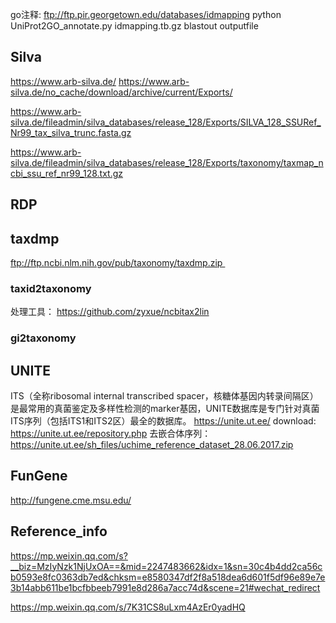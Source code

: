 go注释:
ftp://ftp.pir.georgetown.edu/databases/idmapping
python UniProt2GO_annotate.py idmapping.tb.gz blastout outputfile


## Silva
https://www.arb-silva.de/
https://www.arb-silva.de/no_cache/download/archive/current/Exports/

https://www.arb-silva.de/fileadmin/silva_databases/release_128/Exports/SILVA_128_SSURef_Nr99_tax_silva_trunc.fasta.gz

https://www.arb-silva.de/fileadmin/silva_databases/release_128/Exports/taxonomy/taxmap_ncbi_ssu_ref_nr99_128.txt.gz

## RDP
## taxdmp 
ftp://ftp.ncbi.nlm.nih.gov/pub/taxonomy/taxdmp.zip 
### taxid2taxonomy
处理工具：
https://github.com/zyxue/ncbitax2lin

### gi2taxonomy


## UNITE
ITS（全称ribosomal internal transcribed spacer，核糖体基因内转录间隔区）是最常用的真菌鉴定及多样性检测的marker基因，UNITE数据库是专门针对真菌ITS序列（包括ITS1和ITS2区）最全的数据库。
https://unite.ut.ee/
download:  
https://unite.ut.ee/repository.php
去嵌合体序列：
https://unite.ut.ee/sh_files/uchime_reference_dataset_28.06.2017.zip

## FunGene
http://fungene.cme.msu.edu/


## Reference_info
https://mp.weixin.qq.com/s?__biz=MzIyNzk1NjUxOA==&mid=2247483662&idx=1&sn=30c4b4dd2ca56cb0593e8fc0363db7ed&chksm=e8580347df2f8a518dea6d601f5df96e89e7e3b14abb611be1bcfbbeeb7991e8d286a7acc74d&scene=21#wechat_redirect

https://mp.weixin.qq.com/s/7K31CS8uLxm4AzEr0yadHQ
